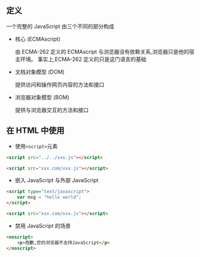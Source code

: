 ## 定义

一个完整的 JavaScript 由三个不同的部分构成

-   核心 (ECMAscript)

    由 ECMA-262 定义的 ECMAscript 与浏览器没有依赖关系,浏览器只是他的宿主环境。
    事实上,ECMA-262 定义的只是这门语言的基础

-   文档对象模型 (DOM)

    提供访问和操作网页内容的方法和接口

-   浏览器对象模型 (BOM)

    提供与浏览器交互的方法和接口

## 在 HTML 中使用

-   使用`<script>`元素

```html
<script src="../../xxx.js"></script>

<script src="xxx.com/xxx.js"></script>
```

-   嵌入 JavaScript 与外部 JavaScript

```html
<script type="text/javascript">
    var msg = "hello world";
</script>

<script src="xxx.com/xxx.js"></script>
```

-   禁用 JavaScript 的场景

```html
<noscript>
    <p>抱歉,您的浏览器不支持JavaScript</p>
</noscript>
```
